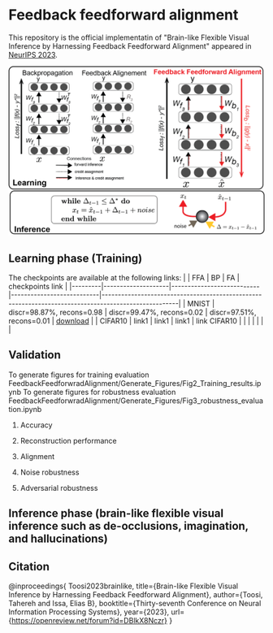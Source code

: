 # Feedback feedforward alignment
This repository is the official implementatin of "Brain-like Flexible Visual Inference by Harnessing Feedback Feedforward Alignment" appeared in [NeurIPS 2023](https://neurips.cc/virtual/2023/poster/72387).

![concept](./assests/FFA_concept.png)

## Learning phase (Training)


The checkpoints are available at the following links: 
|         | FFA                | BP                        | FA                        | checkpoints link                                                                                    |
|---------|--------------------|---------------------------|---------------------------|-----------------------------------------------------------------------------------------------------|
| MNIST   | discr=98.87%, recons=0.98 | discr=99.47%, recons=0.02 | discr=97.51%, recons=0.01 | [download](https://drive.google.com/drive/folders/1iGxrVyOvwn_Qkeg0BigzqChdREMetAkG?usp=drive_link) |
| CIFAR10 | link1              | link1                     | link1                     | link CIFAR10                                                                                        |
|         |                    |                           |                           |                                                                                                     |


## Validation
To generate figures for training evaluation 
FeedbackFeedforwradAlignment/Generate_Figures/Fig2_Training_results.ipynb
To generate figures for robustness evaluation
FeedbackFeedforwradAlignment/Generate_Figures/Fig3_robustness_evaluation.ipynb
1. Accuracy

2. Reconstruction performance

3. Alignment

4. Noise robustness

5. Adversarial robustness
   
## Inference phase (brain-like flexible visual inference such as de-occlusions, imagination, and hallucinations)

## Citation
@inproceedings{
Toosi2023brainlike,
title={Brain-like Flexible Visual Inference by Harnessing Feedback Feedforward Alignment},
author={Toosi, Tahereh and Issa, Elias B},
booktitle={Thirty-seventh Conference on Neural Information Processing Systems},
year={2023},
url={https://openreview.net/forum?id=DBlkX8Nczr}
}


